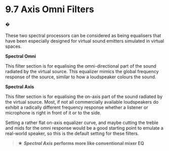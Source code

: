 # 9.7 Axis Omni Filters

#### �

These two spectral processors can be considered as being equalisers that have
been especially designed for virtual sound emitters simulated in virtual spaces.

**Spectral Omni**

This filter section is for equalising the omni-directional part of the sound radiated
by the virtual source. This equalizer mimics the global frequency response of the
source, similar to how a loudspeaker colours the sound.

**Spectral Axis**

This filter section is for equalising the on-axis part of the sound radiated by the virtual source. Most, if not all commercially available loudspeakers do exhibit a radically different frequency response whether a listener or microphone is right in front
of it or to the side.

Setting a rather flat on-axis equalizer curve, and maybe cutting the treble and
mids for the omni response would be a good starting point to emulate a real-world
speaker, so this is the default setting for these filters.

> ★ **_Spectral Axis_** **performs more like conventional mixer EQ**


